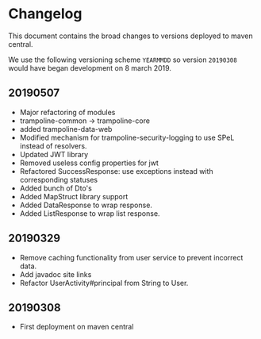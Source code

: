 # Changelog

This document contains the broad changes to versions deployed to maven central.

We use the following versioning scheme `YEARMMDD` so version `20190308` would have began development on 8 march 2019.

## 20190507

- Major refactoring of modules
- trampoline-common -> trampoline-core
- added trampoline-data-web
- Modified mechanism for trampoline-security-logging to use SPeL instead of resolvers.
- Updated JWT library
- Removed useless config properties for jwt
- Refactored SuccessResponse: use exceptions instead with corresponding statuses
- Added bunch of Dto's
- Added MapStruct library support
- Added DataResponse to wrap response.
- Added ListResponse to wrap list response.

## 20190329

- Remove caching functionality from user service to prevent incorrect data.
- Add javadoc site links
- Refactor UserActivity#principal from String to User.

## 20190308

- First deployment on maven central